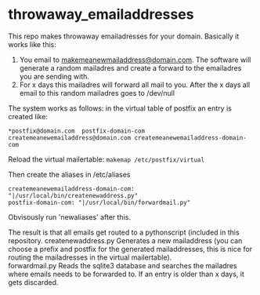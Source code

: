 # throwaway_emailaddresses

This repo makes throwaway emailadresses for your domain. Basically it works like this:

1) You email to makemeanewmailaddress@domain.com. The software will generate a random mailadres and create a forward to the emailadres you are sending with.
2) For x days this mailadres will forward all mail to you. After the x days all email to this random mailadres goes to /dev/null

The system works as follows:
in the virtual table of postfix an entry is created like:
```
*postfix@domain.com  postfix-domain-com
createmeanewemailaddress@domain.com createmeanewemailaddress-domain-com
```
Reload the virtual mailertable:
`makemap /etc/postfix/virtual`

Then create the aliases in /etc/aliases
```
createmeanewemailaddress-domain-com: "|/usr/local/bin/createnewaddress.py"
postfix-domain-com: "|/usr/local/bin/forwardmail.py"
```

Obvisously run 'newaliases' after this.

The result is that all emails get routed to a pythonscript (included in this repository.
createnewaddress.py Generates a new mailaddress (you can choose a prefix and postfix for the generated mailaddresses, this is nice for routing the mailadresses in the virtual mailertable).  
forwardmail.py Reads the sqlite3 database and searches the mailadres where emails needs to be forwarded to. If an entry is older than x days, it gets discarded.
